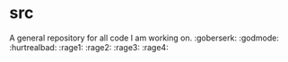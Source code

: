 # src
A general repository for all code I am working on.
:goberserk:
:godmode:
:hurtrealbad:
:rage1:
:rage2:
:rage3:
:rage4:
